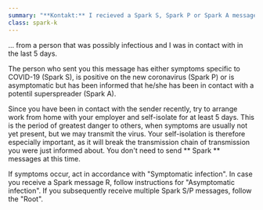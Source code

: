 ```yaml
---
summary: "**Kontakt:** I recieved a Spark S, Spark P or Spark A message ..."
class: spark-k
---
```

... from a person that was possibly infectious and I was in contact with in the last 5 days.

The person who sent you this message has either symptoms specific to COVID-19 (Spark S), is positive on the new
coronavirus (Spark P) or is asymptomatic but has been informed that he/she has been in contact with a potentil
superspreader (Spark A).

Since you have been in contact with the sender recently, try to arrange work from home with your employer and self-isolate for at least 5 days. 
This is the period of greatest danger to others, when symptoms are usually not yet present, but we may transmit the virus. 
Your self-isolation is therefore especially important, as it will break the transmission chain of transmission you were just informed about. 
You don't need to send ** Spark ** messages at this time.

If symptoms occur, act in accordance with "Symptomatic infection". In case you receive a Spark message
R, follow instructions for "Asymptomatic infection". If you subsequently receive multiple Spark S/P messages,
follow the "Root".